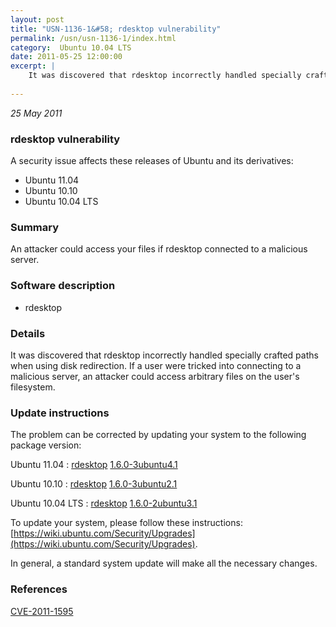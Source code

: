 ```yaml
---
layout: post
title: "USN-1136-1&#58; rdesktop vulnerability"
permalink: /usn/usn-1136-1/index.html
category:  Ubuntu 10.04 LTS
date: 2011-05-25 12:00:00
excerpt: |
    It was discovered that rdesktop incorrectly handled specially crafted paths when using disk redirection. If a user were tricked into connecting to a malicious server, an attacker could access arbitrary files on the user&#39;s filesystem. 
    
--- 
```

 
 

*25 May 2011*

### rdesktop vulnerability

A security issue affects these releases of Ubuntu and its derivatives:

* Ubuntu 11.04
* Ubuntu 10.10
* Ubuntu 10.04 LTS

### Summary

An attacker could access your files if rdesktop connected to a malicious server.

### Software description

* rdesktop 

### Details

It was discovered that rdesktop incorrectly handled specially crafted paths when using disk redirection. If a user were tricked into connecting to a malicious server, an attacker could access arbitrary files on the user&#39;s filesystem. 

### Update instructions

The problem can be corrected by updating your system to the following package version:

Ubuntu 11.04
 : [rdesktop](https://launchpad.net/ubuntu/+source/rdesktop) <span> [1.6.0-3ubuntu4.1](https://launchpad.net/ubuntu/+source/rdesktop/1.6.0-3ubuntu4.1) </span> 

Ubuntu 10.10
 : [rdesktop](https://launchpad.net/ubuntu/+source/rdesktop) <span> [1.6.0-3ubuntu2.1](https://launchpad.net/ubuntu/+source/rdesktop/1.6.0-3ubuntu2.1) </span> 

Ubuntu 10.04 LTS
 : [rdesktop](https://launchpad.net/ubuntu/+source/rdesktop) <span> [1.6.0-2ubuntu3.1](https://launchpad.net/ubuntu/+source/rdesktop/1.6.0-2ubuntu3.1) </span> 

To update your system, please follow these instructions: [https://wiki.ubuntu.com/Security/Upgrades](https://wiki.ubuntu.com/Security/Upgrades).

In general, a standard system update will make all the necessary changes. 

### References

 
 [CVE-2011-1595](http://people.ubuntu.com/~ubuntu-security/cve/CVE-2011-1595)
 

